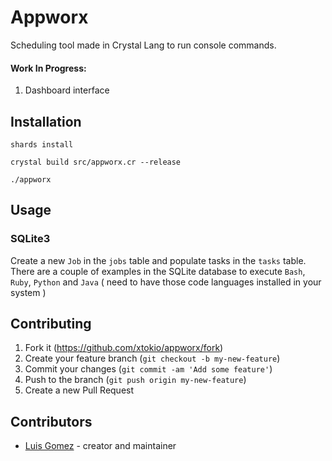 # Appworx

Scheduling tool made in Crystal Lang to run console commands.
#### Work In Progress:
1. Dashboard interface

## Installation

```shards install```

```crystal build src/appworx.cr --release```

```./appworx```


## Usage

### SQLite3
Create a new `Job` in the `jobs` table and populate tasks in the `tasks` table. There are a couple of examples in the SQLite database to execute `Bash`, `Ruby`, `Python` and `Java` ( need to have those code languages installed in your system )

## Contributing

1. Fork it (<https://github.com/xtokio/appworx/fork>)
2. Create your feature branch (`git checkout -b my-new-feature`)
3. Commit your changes (`git commit -am 'Add some feature'`)
4. Push to the branch (`git push origin my-new-feature`)
5. Create a new Pull Request

## Contributors

- [Luis Gomez](https://github.com/xtokio) - creator and maintainer
